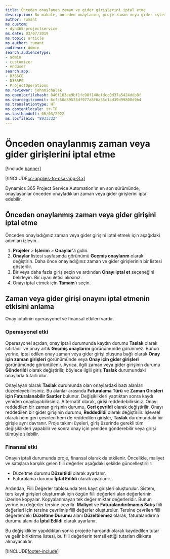 ```yaml
---
title: Önceden onaylanan zaman ve gider girişlerini iptal etme
description: Bu makale, önceden onaylanmış proje zaman veya gider işleminin nasıl iptal edileceği ile ilgili bilgi sağlar.
author: rumant
ms.custom:
- dyn365-projectservice
ms.date: 03/07/2019
ms.topic: article
ms.author: rumant
audience: Admin
search.audienceType:
- admin
- customizer
- enduser
search.app:
- D365CE
- D365PS
- ProjectOperations
ms.reviewer: johnmichalak
ms.openlocfilehash: 840f163ee9bf1fc98f140efdcc0d37a5424ddb8f
ms.sourcegitcommit: 6cfc50d89528df977a8f6a55c1ad39d99800d9b4
ms.translationtype: HT
ms.contentlocale: tr-TR
ms.lasthandoff: 06/03/2022
ms.locfileid: "8933332"
---
```

# <a name="cancel-previously-approved-time-or-expense-entries"></a>Önceden onaylanmış zaman veya gider girişlerini iptal etme

[!include [banner](../includes/psa-now-project-operations.md)]

[!INCLUDE[cc-applies-to-psa-app-3.x](../includes/cc-applies-to-psa-app-3x.md)]

Dynamics 365 Project Service Automation'ın en son sürümünde, onaylayanlar önceden onayladıkları zaman veya gider girişlerini iptal edebilir.

## <a name="cancel-a-previously-approved-time-or-expense-entry"></a>Önceden onaylanmış zaman veya gider girişini iptal etme

Önceden onayladığınız zaman veya gider girişini iptal etmek için aşağıdaki adımları izleyin.

1. **Projeler** \> **İşlerim** \> **Onaylar**'a gidin.
2. **Onaylar** listesi sayfasında görünümü **Geçmiş onaylarım** olarak değiştirin. Daha önce onayladığınız zaman ve gider girişlerinin bir listesi gösterilir.
3. Bir veya daha fazla giriş seçin ve ardından **Onayı iptal et** seçeneğini belirleyin. Bir uyarı iletisi alırsınız.
4. Onayı iptal etmek için **Tamam**'ı seçin.

## <a name="understand-the-impact-of-canceling-a-time-or-expense-entry-approval"></a>Zaman veya gider girişi onayını iptal etmenin etkisini anlama

Onay iptalinin operasyonel ve finansal etkileri vardır.

### <a name="operational-impact"></a>Operasyonel etki

Operasyonel açıdan, onay iptali durumunda kaydın durumu **Taslak** olarak sıfırlanır ve onay artık **Geçmiş onaylarım** görünümünde görünmez. Bunun yerine, iptal edilen onay zaman veya gider girişi oluşuna bağlı olarak **Onay için zaman girişleri** görünümünde veya **Onay için gider girişleri** görünümünde görüntülenir. Ayrıca, ilgili zaman veya gider girişinin durumu **Gönderildi** olarak değiştirilir, böylece ilgili giriş **Taslak** durumundaki onaylarla tutarlı olur.

Onaylayan olarak **Taslak** durumunda olan onaylardaki bazı alanları düzenleyebilirsiniz. Bu alanlar arasında **Faturalama Türü** ve **Zaman Girişleri için Faturalanabilir Saatler** bulunur. Değişiklikleri yaptıktan sonra kaydı yeniden onaylayabilirsiniz. Alternatif olarak, girişi reddedebilirsiniz. Onayı reddedilen bir zaman girişinin durumu, **Geri çevrildi** olarak değiştirilir. Onayı reddedilen bir gider girişinin durumu, **Reddedildi** olarak değiştirilir. İşlevsel olarak hem geri çevrilen hem de reddedilen girişler, **Taslak** durumundaki bir girişle aynı davranır. Proje takımı üyeleri, giriş üzerinde gerekli tüm değişiklikleri yapabilir ve sonra onay için yeniden gönderebilir veya girişi tümüyle silebilir.

### <a name="financial-impact"></a>Finansal etki

Onayın iptali durumunda proje, finansal olarak da etkilenir. Öncelikle, maliyet ve satışlara karşılık gelen fiili değerler aşağıdaki şekilde güncelleştirilir:

- Düzeltme durumu **Düzeltildi** olarak ayarlanır.
- Faturalama durumu **İptal Edildi** olarak ayarlanır.

Ardından, Fiili Değerler tablosunda ters kayıt girişleri oluşturulur. Sistem, ters kayıt girişleri oluşturmak için özgün fiili değerleri alan değerlerinin üzerine kopyalar. Kopyalanmayan tek değer miktar değerleridir. Bunun yerine bu değerler tersine çevrilir. **Maliyet** ve **Faturalandırılmamış Satış** fiili değerleri için tersine çevrilmiş fiili değerler oluşturulur. Tersine çevrilen fiili değerlerdeki **Düzeltme Durumu** alanı **Düzeltilemez** olarak, faturalandırma durumu alanı da **İptal Edildi** olarak ayarlanır.

Bu değişiklikler yapıldıktan sonra projede harcandı olarak kaydedilen tutar ve gelir biriktirme listesi, bu fiili değerlerin temsil ettiği tutarları dikkate almayacaktır.


[!INCLUDE[footer-include](../includes/footer-banner.md)]
